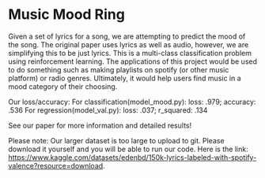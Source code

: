 # Music Mood Ring

Given a set of lyrics for a song, we are attempting to predict the mood of the song. 
The original paper uses lyrics as well as audio, however, we are simplifying this to be just lyrics. This is a multi-class classification problem using reinforcement learning. 
The applications of this project would be used to do something such as making playlists on spotify (or other music platform) or radio genres. 
Ultimately, it would help users find music in a mood category of their choosing.

Our loss/accuracy:
For classification(model_mood.py): loss: .979; accuracy: .536
For regression(model_val.py): loss: .037; r_squared: .134

See our paper for more information and detailed results! 

Please note: Our larger dataset is too large to upload to git. Please download it yourself and you will be able to run our code. Here is the link:
 https://www.kaggle.com/datasets/edenbd/150k-lyrics-labeled-with-spotify-valence?resource=download.